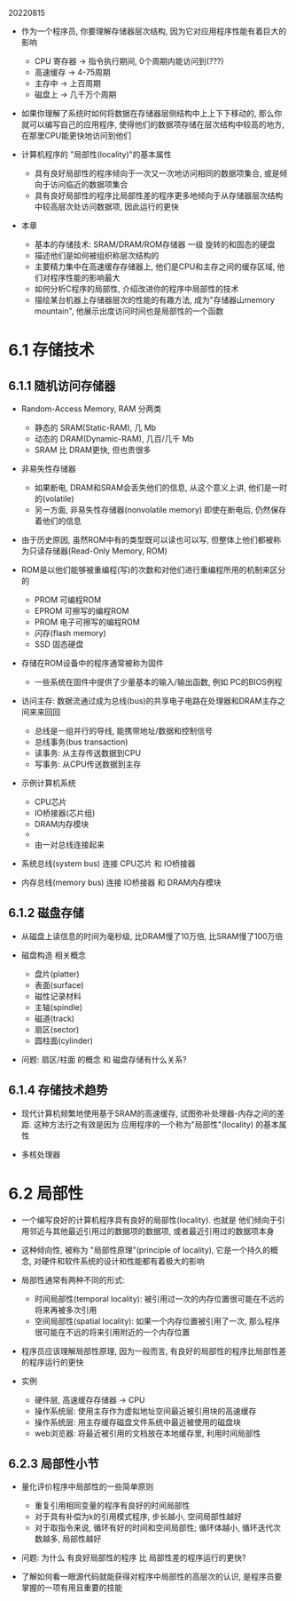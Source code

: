 20220815

+ 作为一个程序员, 你要理解存储器层次结构, 因为它对应用程序性能有着巨大的影响
    + CPU 寄存器 -> 指令执行期间, 0个周期内能访问到(???)
    + 高速缓存 -> 4-75周期
    + 主存中 -> 上百周期
    + 磁盘上 -> 几千万个周期

+ 如果你理解了系统时如何将数据在存储器层侧结构中上上下下移动的, 那么你就可以编写自己的应用程序, 使得他们的数据项存储在层次结构中较高的地方, 在那里CPU能更快地访问到他们

+ 计算机程序的 "局部性(locality)"的基本属性
    + 具有良好局部性的程序倾向于一次又一次地访问相同的数据项集合, 或是倾向于访问临近的数据项集合
    + 具有良好局部性的程序比局部性差的程序更多地倾向于从存储器层次结构中较高层次处访问数据项, 因此运行的更快

+ 本章
    + 基本的存储技术: SRAM/DRAM/ROM存储器 一级 旋转的和固态的硬盘
    + 描述他们是如何被组织称层次结构的
    + 主要精力集中在高速缓存存储器上, 他们是CPU和主存之间的缓存区域, 他们对程序性能的影响最大
    + 如何分析C程序的局部性, 介绍改进你的程序中局部性的技术
    + 描绘某台机器上存储器层次的性能的有趣方法, 成为"存储器山memory mountain", 他展示出度访问时间也是局部性的一个函数

# 6.1 存储技术

## 6.1.1 随机访问存储器

+ Random-Access Memory, RAM 分两类
    + 静态的 SRAM(Static-RAM), 几 Mb
    + 动态的 DRAM(Dynamic-RAM), 几百/几千 Mb
    + SRAM 比 DRAM更快, 但也贵很多

+ 非易失性存储器
    + 如果断电, DRAM和SRAM会丢失他们的信息, 从这个意义上讲, 他们是一时的(volatile)
    + 另一方面, 非易失性存储器(nonvolatile memory) 即使在断电后, 仍然保存着他们的信息

+ 由于历史原因, 虽然ROM中有的类型既可以读也可以写, 但整体上他们都被称为只读存储器(Read-Only Memory, ROM)
+ ROM是以他们能够被重编程(写)的次数和对他们进行重编程所用的机制来区分的
    + PROM 可编程ROM
    + EPROM 可擦写的编程ROM
    + PROM 电子可擦写的编程ROM
    + 闪存(flash memory)
    + SSD 固态硬盘

+ 存储在ROM设备中的程序通常被称为固件
    + 一些系统在固件中提供了少量基本的输入/输出函数, 例如 PC的BIOS例程

+ 访问主存: 数据流通过成为总线(bus)的共享电子电路在处理器和DRAM主存之间来来回回
    + 总线是一组并行的导线, 能携带地址/数据和控制信号
    + 总线事务(bus transaction)
    + 读事务: 从主存传送数据到CPU
    + 写事务: 从CPU传送数据到主存

+ 示例计算机系统
    + CPU芯片
    + IO桥接器(芯片组)
    + DRAM内存模块
    +
    + 由一对总线连接起来

+ 系统总线(system bus) 连接 CPU芯片 和 IO桥接器
+ 内存总线(memory bus) 连接 IO桥接器 和 DRAM内存模块

## 6.1.2 磁盘存储

+ 从磁盘上读信息的时间为毫秒级, 比DRAM慢了10万倍, 比SRAM慢了100万倍

+ 磁盘构造 相关概念
    + 盘片(platter)
    + 表面(surface)
    + 磁性记录材料
    + 主轴(spindle)
    + 磁道(track)
    + 扇区(sector)
    + 圆柱面(cylinder)

+ 问题: 扇区/柱面 的概念 和 磁盘存储有什么关系?

## 6.1.4 存储技术趋势

+ 现代计算机频繁地使用基于SRAM的高速缓存, 试图弥补处理器-内存之间的差距. 这种方法行之有效是因为 应用程序的一个称为"局部性"(locality) 的基本属性

+ 多核处理器

# 6.2 局部性

+ 一个编写良好的计算机程序具有良好的局部性(locality). 也就是 他们倾向于引用邻近与其他最近引用过的数据项的数据项, 或者最近引用过的数据项本身
+ 这种倾向性, 被称为 "局部性原理"(principle of locality), 它是一个持久的概念, 对硬件和软件系统的设计和性能都有着极大的影响

+ 局部性通常有两种不同的形式:
    + 时间局部性(temporal locality): 被引用过一次的内存位置很可能在不远的将来再被多次引用
    + 空间局部性(spatial locality): 如果一个内存位置被引用了一次, 那么程序很可能在不远的将来引用附近的一个内存位置

+ 程序员应该理解局部性原理, 因为一般而言, 有良好的局部性的程序比局部性差的程序运行的更快

+ 实例
    + 硬件层, 高速缓存存储器 -> CPU
    + 操作系统层: 使用主存作为虚拟地址空间最近被引用块的高速缓存
    + 操作系统层: 用主存缓存磁盘文件系统中最近被使用的磁盘块
    + web浏览器: 将最近被引用的文档放在本地缓存里, 利用时间局部性


## 6.2.3 局部性小节

+ 量化评价程序中局部性的一些简单原则
    + 重复引用相同变量的程序有良好的时间局部性
    + 对于具有补偿为k的引用模式程序, 步长越小, 空间局部性越好
    + 对于取指令来说, 循环有好的时间和空间局部性; 循环体越小, 循环迭代次数越多, 局部性越好

+ 问题: 为什么 有良好局部性的程序 比 局部性差的程序运行的更快?

+ 了解如何看一眼源代码就能获得对程序中局部性的高层次的认识, 是程序员要掌握的一项有用且重要的技能




























